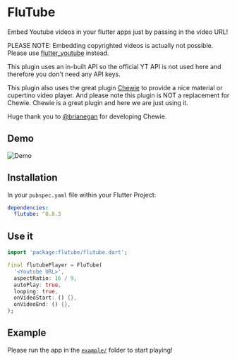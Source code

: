 # FluTube

Embed Youtube videos in your flutter apps just by passing in the video URL!

PLEASE NOTE: Embedding copyrighted videos is actually not possible. Please use [flutter_youtube](https://pub.dartlang.org/packages/flutter_youtube) instead.

This plugin uses an in-built API so the official YT API is not used here and therefore you don't need any API keys.

This plugin also uses the great plugin [Chewie](https://github.com/brianegan/chewie) to provide a nice material or cupertino video player. And please note this plugin is NOT a replacement for Chewie. Chewie is a great plugin and here we are just using it.

Huge thank you to [@brianegan](https://github.com/brianegan) for developing Chewie.

## Demo

![Demo](https://github.com/ja2375/FluTube/raw/master/example/Screenshot.jpg)

## Installation

In your `pubspec.yaml` file within your Flutter Project: 

```yaml
dependencies:
  flutube: ^0.8.3
```

## Use it

```dart
import 'package:flutube/flutube.dart';

final flutubePlayer = FluTube(
  '<Youtube URL>',
  aspectRatio: 16 / 9,
  autoPlay: true,
  looping: true,
  onVideoStart: () {},
  onVideoEnd: () {},
);
```

## Example

Please run the app in the [`example/`](https://github.com/ja2375/FluTube/tree/master/example) folder to start playing!
